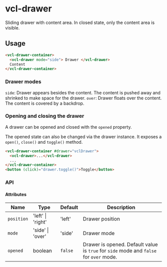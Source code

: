 # vcl-drawer

Sliding drawer with content area. In closed state, only the content area is visible.

## Usage

```html
<vcl-drawer-container>
  <vcl-drawer mode="side"> Drawer </vcl-drawer>
  Content
</vcl-drawer-container>
```

### Drawer modes

`side`: Drawer appears besides the content. The content is pushed away and shrinked to make space for the drawer.
`over`: Drawer floats over the content. The content is covered by a backdrop.

### Opening and closing the drawer

A drawer can be opened and closed with the `opened` property.

The opened state can also be changed via the drawer instance.
It exposes a `open()`, `close()` and `toggle()` method.

```html
<vcl-drawer-container #drawer="vclDrawer">
  <vcl-drawer>...</vcl-drawer>
  ...
</vcl-drawer-container>
<button (click)="drawer.toggle()">Toggle</button>
```

### API

#### Attributes

| Name       | Type              | Default | Description                                                                            |
| ---------- | ----------------- | ------- | -------------------------------------------------------------------------------------- |
| `position` | 'left' \| 'right' | 'left'  | Drawer position                                                                        |
| `mode`     | 'side' \| 'over'  | 'side'  | Drawer mode                                                                            |
| `opened`   | boolean           | `false` | Drawer is opened. Default value is `true` for `side` mode and `false` for `over` mode. |
